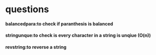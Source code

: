 # questions

#### balancedpara:to check if paranthesis is balanced
#### stringunque:to check is every character in a string is unqiue (O(n))
#### revstring:to reverse a string